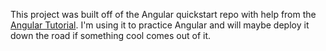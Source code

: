 This project was built off of the Angular quickstart repo with help from the [Angular Tutorial](https://angular.io/tutorial). I'm using it to practice Angular and will maybe deploy it down the road if something cool comes out of it.

